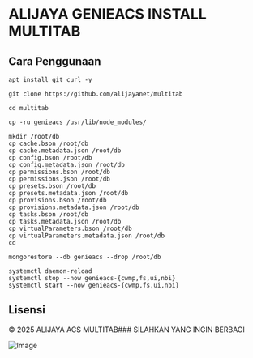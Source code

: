 # ALIJAYA GENIEACS INSTALL MULTITAB


## Cara Penggunaan
```
apt install git curl -y
```
```
git clone https://github.com/alijayanet/multitab
```
```
cd multitab
```
```
cp -ru genieacs /usr/lib/node_modules/
```
```
mkdir /root/db
cp cache.bson /root/db
cp cache.metadata.json /root/db
cp config.bson /root/db
cp config.metadata.json /root/db
cp permissions.bson /root/db
cp permissions.json /root/db
cp presets.bson /root/db
cp presets.metadata.json /root/db
cp provisions.bson /root/db
cp provisions.metadata.json /root/db
cp tasks.bson /root/db
cp tasks.metadata.json /root/db
cp virtualParameters.bson /root/db
cp virtualParameters.metadata.json /root/db
cd 
```
```
mongorestore --db genieacs --drop /root/db
```
```
systemctl daemon-reload
systemctl stop --now genieacs-{cwmp,fs,ui,nbi}
systemctl start --now genieacs-{cwmp,fs,ui,nbi}
```

## Lisensi
© 2025 ALIJAYA ACS MULTITAB### SILAHKAN YANG INGIN BERBAGI

![Image](https://github.com/user-attachments/assets/724e5ac2-626e-4f2d-bd1f-1265b70b544f)

